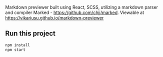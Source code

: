 Markdown previewer built using React, SCSS, utilizing a markdown parser and compiler Marked - https://github.com/chjj/marked.
Viewable at https://vikariusu.github.io/markdown-previewer

## Run this project

``` bash
npm install
npm start
```
